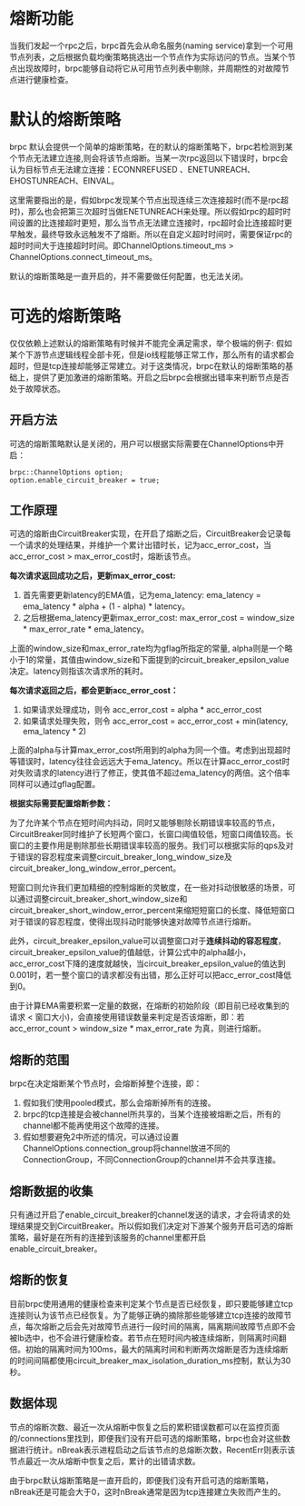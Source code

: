 # 熔断功能
当我们发起一个rpc之后，brpc首先会从命名服务(naming service)拿到一个可用节点列表，之后根据负载均衡策略挑选出一个节点作为实际访问的节点。当某个节点出现故障时，brpc能够自动将它从可用节点列表中剔除，并周期性的对故障节点进行健康检查。

# 默认的熔断策略
brpc 默认会提供一个简单的熔断策略，在的默认的熔断策略下，brpc若检测到某个节点无法建立连接,则会将该节点熔断。当某一次rpc返回以下错误时，brpc会认为目标节点无法建立连接：ECONNREFUSED 、ENETUNREACH、EHOSTUNREACH、EINVAL。

这里需要指出的是，假如brpc发现某个节点出现连续三次连接超时(而不是rpc超时)，那么也会把第三次超时当做ENETUNREACH来处理。所以假如rpc的超时时间设置的比连接超时更短，那么当节点无法建立连接时，rpc超时会比连接超时更早触发，最终导致永远触发不了熔断。所以在自定义超时时间时，需要保证rpc的超时时间大于连接超时时间。即ChannelOptions.timeout_ms > ChannelOptions.connect_timeout_ms。

默认的熔断策略是一直开启的，并不需要做任何配置，也无法关闭。

# 可选的熔断策略
仅仅依赖上述默认的熔断策略有时候并不能完全满足需求，举个极端的例子: 假如某个下游节点逻辑线程全部卡死，但是io线程能够正常工作，那么所有的请求都会超时，但是tcp连接却能够正常建立。对于这类情况，brpc在默认的熔断策略的基础上，提供了更加激进的熔断策略。开启之后brpc会根据出错率来判断节点是否处于故障状态。

## 开启方法
可选的熔断策略默认是关闭的，用户可以根据实际需要在ChannelOptions中开启：
```
brpc::ChannelOptions option;
option.enable_circuit_breaker = true;
```

## 工作原理
可选的熔断由CircuitBreaker实现，在开启了熔断之后，CircuitBreaker会记录每一个请求的处理结果，并维护一个累计出错时长，记为acc_error_cost，当acc_error_cost > max_error_cost时，熔断该节点。

**每次请求返回成功之后，更新max_error_cost:**
1. 首先需要更新latency的EMA值，记为ema_latency:  ema_latency = ema_latency * alpha + (1 - alpha) * latency。
2. 之后根据ema_latency更新max_error_cost: max_error_cost = window_size * max_error_rate * ema_latency。


上面的window_size和max_error_rate均为gflag所指定的常量, alpha则是一个略小于1的常量，其值由window_size和下面提到的circuit_breaker_epsilon_value决定。latency则指该次请求所的耗时。

**每次请求返回之后，都会更新acc_error_cost：**
1. 如果请求处理成功，则令 acc_error_cost = alpha * acc_error_cost 
2. 如果请求处理失败，则令 acc_error_cost = acc_error_cost + min(latency, ema_latency * 2)


上面的alpha与计算max_error_cost所用到的alpha为同一个值。考虑到出现超时等错误时，latency往往会远远大于ema_latency。所以在计算acc_error_cost时对失败请求的latency进行了修正，使其值不超过ema_latency的两倍。这个倍率同样可以通过gflag配置。


**根据实际需要配置熔断参数：**

为了允许某个节点在短时间内抖动，同时又能够剔除长期错误率较高的节点，CircuitBreaker同时维护了长短两个窗口，长窗口阈值较低，短窗口阈值较高。长窗口的主要作用是剔除那些长期错误率较高的服务。我们可以根据实际的qps及对于错误的容忍程度来调整circuit_breaker_long_window_size及circuit_breaker_long_window_error_percent。

短窗口则允许我们更加精细的控制熔断的灵敏度，在一些对抖动很敏感的场景，可以通过调整circuit_breaker_short_window_size和circuit_breaker_short_window_error_percent来缩短短窗口的长度、降低短窗口对于错误的容忍程度，使得出现抖动时能够快速对故障节点进行熔断。

此外，circuit_breaker_epsilon_value可以调整窗口对于**连续抖动的容忍程度**，circuit_breaker_epsilon_value的值越低，计算公式中的alpha越小，acc_error_cost下降的速度就越快，当circuit_breaker_epsilon_value的值达到0.001时，若一整个窗口的请求都没有出错，那么正好可以把acc_error_cost降低到0。

由于计算EMA需要积累一定量的数据，在熔断的初始阶段（即目前已经收集到的请求 < 窗口大小)，会直接使用错误数量来判定是否该熔断，即：若 acc_error_count > window_size * max_error_rate 为真，则进行熔断。

## 熔断的范围
brpc在决定熔断某个节点时，会熔断掉整个连接，即：
1. 假如我们使用pooled模式，那么会熔断掉所有的连接。
2. brpc的tcp连接是会被channel所共享的，当某个连接被熔断之后，所有的channel都不能再使用这个故障的连接。
3. 假如想要避免2中所述的情况，可以通过设置ChannelOptions.connection_group将channel放进不同的ConnectionGroup，不同ConnectionGroup的channel并不会共享连接。

## 熔断数据的收集
只有通过开启了enable_circuit_breaker的channel发送的请求，才会将请求的处理结果提交到CircuitBreaker。所以假如我们决定对下游某个服务开启可选的熔断策略，最好是在所有的连接到该服务的channel里都开启enable_circuit_breaker。

## 熔断的恢复
目前brpc使用通用的健康检查来判定某个节点是否已经恢复，即只要能够建立tcp连接则认为该节点已经恢复。为了能够正确的摘除那些能够建立tcp连接的故障节点，每次熔断之后会先对故障节点进行一段时间的隔离，隔离期间故障节点即不会被lb选中，也不会进行健康检查。若节点在短时间内被连续熔断，则隔离时间翻倍。初始的隔离时间为100ms，最大的隔离时间和判断两次熔断是否为连续熔断的时间间隔都使用circuit_breaker_max_isolation_duration_ms控制，默认为30秒。

## 数据体现
节点的熔断次数、最近一次从熔断中恢复之后的累积错误数都可以在监控页面的/connections里找到，即便我们没有开启可选的熔断策略，brpc也会对这些数据进行统计。nBreak表示进程启动之后该节点的总熔断次数，RecentErr则表示该节点最近一次从熔断中恢复之后，累计的出错请求数。

由于brpc默认熔断策略是一直开启的，即便我们没有开启可选的熔断策略，nBreak还是可能会大于0，这时nBreak通常是因为tcp连接建立失败而产生的。


